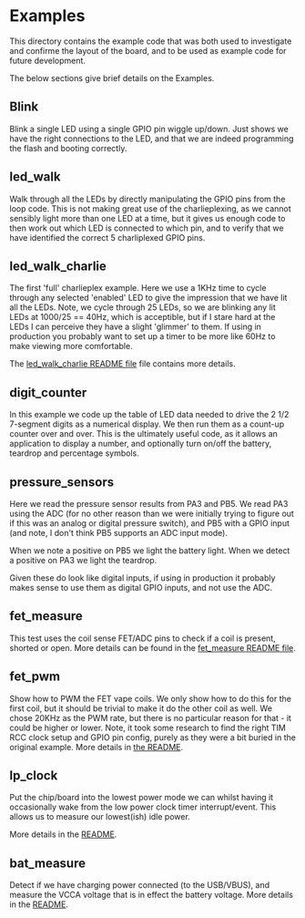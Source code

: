 # Examples

This directory contains the example code that was both used to investigate and confirme the layout
of the board, and to be used as example code for future development.

The below sections give brief details on the Examples.

## Blink

Blink a single LED using a single GPIO pin wiggle up/down. Just shows we have the right connections
to the LED, and that we are indeed programming the flash and booting correctly.

## led_walk

Walk through all the LEDs by directly manipulating the GPIO pins from the loop code. This is not
making great use of the charlieplexing, as we cannot sensibly light more than one LED at a time, but
it gives us enough code to then work out which LED is connected to which pin, and to verify that we
have identified the correct 5 charliplexed GPIO pins.

## led_walk_charlie

The first 'full' charlieplex example. Here we use a 1KHz time to cycle through any selected 'enabled'
LED to give the impression that we have lit all the LEDs. Note, we cycle through 25 LEDs, so we are
blinking any lit LEDs at 1000/25 == 40Hz, which is acceptible, but if I stare hard at the LEDs I can
perceive they have a slight 'glimmer' to them. If using in production you probably want to set up a
timer to be more like 60Hz to make viewing more comfortable.

The [led_walk_charlie README file](./led_walk_charlie/README.md) file contains more details.

## digit_counter

In this example we code up the table of LED data needed to drive the 2 1/2 7-segment digits as a
numerical display. We then run them as a count-up counter over and over. This is the ultimately useful
code, as it allows an application to display a number, and optionally turn on/off the battery,
teardrop and percentage symbols.

## pressure_sensors

Here we read the pressure sensor results from PA3 and PB5. We read PA3 using the ADC (for no other
reason than we were initially trying to figure out if this was an analog or digital pressure switch),
and PB5 with a GPIO input (and note, I don't think PB5 supports an ADC input mode).

When we note a positive on PB5 we light the battery light. When we detect a positive on PA3 we light
the teardrop.

Given these do look like digital inputs, if using in production it probably makes sense to use them
as digital GPIO inputs, and not use the ADC.

## fet_measure

This test uses the coil sense FET/ADC pins to check if a coil is present, shorted or open. More
details can be found in the [fet_measure README file](./fet_measure/README.md).

## fet_pwm

Show how to PWM the FET vape coils. We only show how to do this for the first coil, but it should
be trivial to make it do the other coil as well. We chose 20KHz as the PWM rate, but there is no
particular reason for that - it could be higher or lower. Note, it took some research to find the
right TIM RCC clock setup and GPIO pin config, purely as they were a bit buried in the original
example. More details in [the README](fet_pwm/README.md).

## lp_clock

Put the chip/board into the lowest power mode we can whilst having it occasionally wake from the
low power clock timer interrupt/event. This allows us to measure our lowest(ish) idle power.

More details in the [README](./lp_clock/README.md).

## bat_measure

Detect if we have charging power connected (to the USB/VBUS), and measure the VCCA voltage that is
in effect the battery voltage. More details in the [README](bat_measure/README.md).
